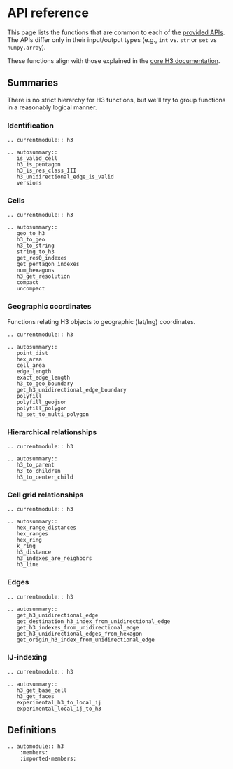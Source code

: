 # API reference

This page lists the functions that are common to each of the
[provided APIs](api_comparison).
The APIs differ only in their input/output types
(e.g., `int` vs. `str` or `set` vs `numpy.array`).

These functions align with those explained in the
[core H3 documentation](https://h3geo.org/docs/api/indexing).

## Summaries

There is no strict hierarchy for H3 functions,
but we'll try to group functions in a reasonably logical manner.

### Identification

```{eval-rst}
.. currentmodule:: h3

.. autosummary::
   is_valid_cell
   h3_is_pentagon
   h3_is_res_class_III
   h3_unidirectional_edge_is_valid
   versions
```

### Cells

```{eval-rst}
.. currentmodule:: h3

.. autosummary::
   geo_to_h3
   h3_to_geo
   h3_to_string
   string_to_h3
   get_res0_indexes
   get_pentagon_indexes
   num_hexagons
   h3_get_resolution
   compact
   uncompact
```

### Geographic coordinates

Functions relating H3 objects to geographic (lat/lng) coordinates.

```{eval-rst}
.. currentmodule:: h3

.. autosummary::
   point_dist
   hex_area
   cell_area
   edge_length
   exact_edge_length
   h3_to_geo_boundary
   get_h3_unidirectional_edge_boundary
   polyfill
   polyfill_geojson
   polyfill_polygon
   h3_set_to_multi_polygon
```

### Hierarchical relationships

```{eval-rst}
.. currentmodule:: h3

.. autosummary::
   h3_to_parent
   h3_to_children
   h3_to_center_child
```

### Cell grid relationships

```{eval-rst}
.. currentmodule:: h3

.. autosummary::
   hex_range_distances
   hex_ranges
   hex_ring
   k_ring
   h3_distance
   h3_indexes_are_neighbors
   h3_line
```

### Edges

```{eval-rst}
.. currentmodule:: h3

.. autosummary::
   get_h3_unidirectional_edge
   get_destination_h3_index_from_unidirectional_edge
   get_h3_indexes_from_unidirectional_edge
   get_h3_unidirectional_edges_from_hexagon
   get_origin_h3_index_from_unidirectional_edge
```

### IJ-indexing

```{eval-rst}
.. currentmodule:: h3

.. autosummary::
   h3_get_base_cell
   h3_get_faces
   experimental_h3_to_local_ij
   experimental_local_ij_to_h3
```


## Definitions

```{eval-rst}
.. automodule:: h3
    :members:
    :imported-members:
```

